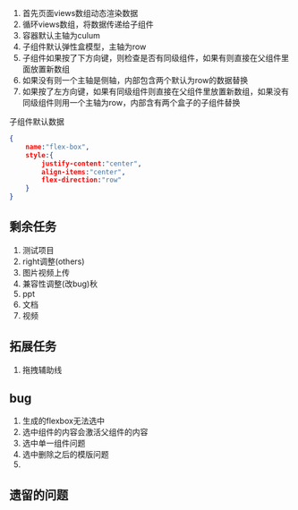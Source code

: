 1. 首先页面views数组动态渲染数据
2. 循环views数组，将数据传递给子组件
3. 容器默认主轴为culum
4. 子组件默认弹性盒模型，主轴为row
5. 子组件如果按了下方向键，则检查是否有同级组件，如果有则直接在父组件里面放置新数组
6. 如果没有则一个主轴是侧轴，内部包含两个默认为row的数据替换
7. 如果按了左方向键，如果有同级组件则直接在父组件里放置新数组，如果没有同级组件则用一个主轴为row，内部含有两个盒子的子组件替换


子组件默认数据

```json
{
    name:"flex-box",
    style:{
        justify-content:"center",
        align-items:"center",
        flex-direction:"row"
    }
}
```

## 剩余任务

1. 测试项目
2. right调整(others)
3. 图片视频上传
4. 兼容性调整(改bug)秋
5. ppt
6. 文档
7. 视频

## 拓展任务

1. 拖拽辅助线

## bug

1. 生成的flexbox无法选中
2. 选中组件的内容会激活父组件的内容
3. 选中单一组件问题
4. 选中删除之后的模版问题
5.

## 遗留的问题
